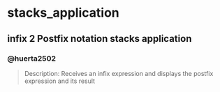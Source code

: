 # stacks_application
## infix 2 Postfix notation stacks application
### @huerta2502
> Description: Receives an infix expression and displays the postfix expression and its result
